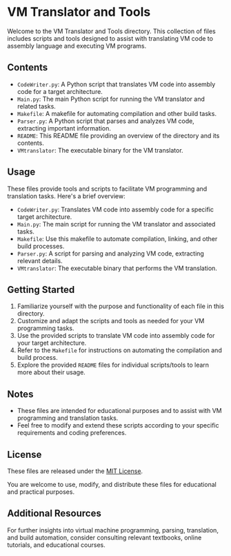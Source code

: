 # VM Translator and Tools

Welcome to the VM Translator and Tools directory. This collection of files includes scripts and tools designed to assist with translating VM code to assembly language and executing VM programs.

## Contents

- `CodeWriter.py`: A Python script that translates VM code into assembly code for a target architecture.
- `Main.py`: The main Python script for running the VM translator and related tasks.
- `Makefile`: A makefile for automating compilation and other build tasks.
- `Parser.py`: A Python script that parses and analyzes VM code, extracting important information.
- `README`: This README file providing an overview of the directory and its contents.
- `VMtranslator`: The executable binary for the VM translator.

## Usage

These files provide tools and scripts to facilitate VM programming and translation tasks. Here's a brief overview:

- `CodeWriter.py`: Translates VM code into assembly code for a specific target architecture.
- `Main.py`: The main script for running the VM translator and associated tasks.
- `Makefile`: Use this makefile to automate compilation, linking, and other build processes.
- `Parser.py`: A script for parsing and analyzing VM code, extracting relevant details.
- `VMtranslator`: The executable binary that performs the VM translation.

## Getting Started

1. Familiarize yourself with the purpose and functionality of each file in this directory.
2. Customize and adapt the scripts and tools as needed for your VM programming tasks.
3. Use the provided scripts to translate VM code into assembly code for your target architecture.
4. Refer to the `Makefile` for instructions on automating the compilation and build process.
5. Explore the provided `README` files for individual scripts/tools to learn more about their usage.

## Notes

- These files are intended for educational purposes and to assist with VM programming and translation tasks.
- Feel free to modify and extend these scripts according to your specific requirements and coding preferences.

## License

These files are released under the [MIT License](LICENSE).

You are welcome to use, modify, and distribute these files for educational and practical purposes.

## Additional Resources

For further insights into virtual machine programming, parsing, translation, and build automation, consider consulting relevant textbooks, online tutorials, and educational courses.
